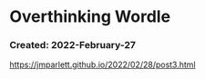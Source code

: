 # Overthinking Wordle
### Created: 2022-February-27

https://jmparlett.github.io/2022/02/28/post3.html
